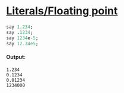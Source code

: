 [1]: http://rosettacode.org/wiki/Literals/Floating_point

# [Literals/Floating point][1]

```ruby
say 1.234;
say .1234;
say 1234e-5;
say 12.34e5;
```

#### Output:
```
1.234
0.1234
0.01234
1234000
```